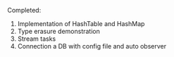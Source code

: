 Completed:
1. Implementation of HashTable and HashMap
2. Type erasure demonstration
3. Stream tasks
4. Connection a DB with config file and auto observer
